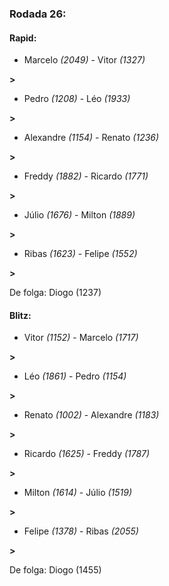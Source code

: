 ### Rodada 26:

#### Rapid:

* Marcelo *(2049)*     -     Vitor *(1327)*

 **>** 
* Pedro *(1208)*     -     Léo *(1933)*

 **>** 
* Alexandre *(1154)*     -     Renato *(1236)*

 **>** 
* Freddy *(1882)*     -     Ricardo *(1771)*

 **>** 
* Júlio *(1676)*     -     Milton *(1889)*

 **>** 
* Ribas *(1623)*     -     Felipe *(1552)*

 **>** 

De folga: Diogo (1237)

#### Blitz:

* Vitor *(1152)*     -     Marcelo *(1717)*

 **>** 
* Léo *(1861)*     -     Pedro *(1154)*

 **>** 
* Renato *(1002)*     -     Alexandre *(1183)*

 **>** 
* Ricardo *(1625)*     -     Freddy *(1787)*

 **>** 
* Milton *(1614)*     -     Júlio *(1519)*

 **>** 
* Felipe *(1378)*     -     Ribas *(2055)*

 **>** 

De folga: Diogo (1455)

